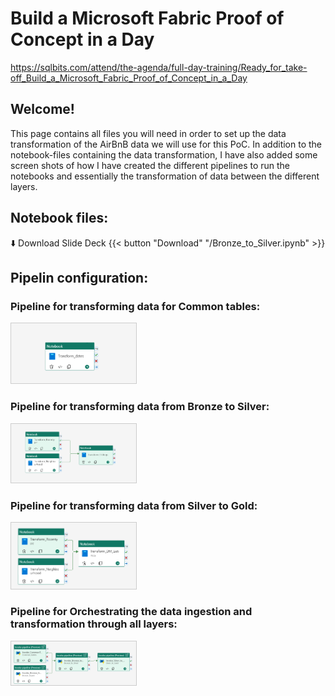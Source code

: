 # Build a Microsoft Fabric Proof of Concept in a Day

https://sqlbits.com/attend/the-agenda/full-day-training/Ready_for_take-off_Build_a_Microsoft_Fabric_Proof_of_Concept_in_a_Day



## Welcome!

This page contains all files you will need in order to set up the data transformation of the AirBnB data we will use for this PoC. 
In addition to the notebook-files containing the data transformation, I have also added some screen shots of how I have created the different pipelines to run the notebooks and essentially the transformation of data between the different layers. 

## Notebook files: 
⬇️ Download Slide Deck
{{< button "Download" "/Bronze_to_Silver.ipynb" >}}


## Pipelin configuration: 

### Pipeline for transforming data for Common tables:

<img src="images/Common_tables.png" width="200" alt="Pipeline for transforming data for Common tables." style="border: 1px solid #ccc;" />

### Pipeline for transforming data from Bronze to Silver:

<img src="images/Bronze_to_Silver.png" width="200" alt="Pipeline for transforming data from Bronze to Silver." style="border: 1px solid #ccc;" />

### Pipeline for transforming data from Silver to Gold:

<img src="images/Silver_to_Gold.png" width="200" alt="Pipeline for transforming data from Silver to Gold." style="border: 1px solid #ccc;" />

### Pipeline for Orchestrating the data ingestion and transformation through all layers: 

<img src="images/Orkestrering.png" width="200" alt="Pipeline for Orchestrating the data ingestion and transformation through all layers." style="border: 1px solid #ccc;" />
